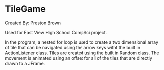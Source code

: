 TileGame
========

Created By: Preston Brown

Used for East View High School CompSci project.

In the program, a nested for loop is used to create a two dimensional array of tile that can be navigated using
the arrow keys witht the built in ActionListener class. Tiles are created using the built in Random class.
The movement is animated using an offset for all of the tiles that are directly drawn to a JFrame. 
